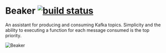# Beaker  [![build status](http://git.axiom/axiom/beaker/badges/master/build.svg)](http://git.axiom/axiom/beaker/commits/master)

An assistant for producing and consuming Kafka topics. Simplicity and the ability to executing a function for each message consumed is the top priority.

![Beaker](https://upload.wikimedia.org/wikipedia/en/5/59/Beaker_%28Muppet%29.jpg)
